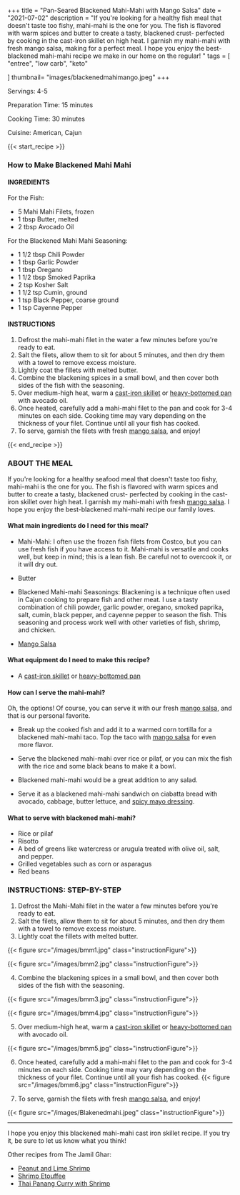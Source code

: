 

+++
title = "Pan-Seared Blackened Mahi-Mahi with Mango Salsa"
date = "2021-07-02"
description = "If you're looking for a healthy fish meal that doesn't taste too fishy, mahi-mahi is the one for you. The fish is flavored with warm spices and butter to create a tasty, blackened crust- perfected by cooking in the cast-iron skillet on high heat. I garnish my mahi-mahi with fresh mango salsa, making for a perfect meal. I hope you enjoy the best-blackened mahi-mahi recipe we make in our home on the regular! "
tags = [
    "entree",
    "low carb",
    "keto"
    
]
thumbnail= "images/blackenedmahimango.jpeg"
+++

Servings: 4-5 <!--more-->

Preparation Time: 15 minutes 

Cooking Time: 30 minutes 

Cuisine: American, Cajun 

{{< start_recipe >}}

### How to Make Blackened Mahi Mahi 

#### INGREDIENTS 

For the Fish: 

* 5 Mahi Mahi Filets, frozen
* 1 tbsp Butter, melted 
* 2 tbsp Avocado Oil 

For the Blackened Mahi Mahi Seasoning: 

* 1 1/2 tbsp Chili Powder 
* 1 tbsp Garlic Powder
* 1 tbsp Oregano 
* 1 1/2 tbsp Smoked Paprika 
* 2 tsp Kosher Salt 
* 1 1/2 tsp Cumin, ground 
* 1 tsp Black Pepper, coarse ground 
* 1 tsp Cayenne Pepper


#### INSTRUCTIONS

1. Defrost the mahi-mahi filet in the water a few minutes before you're ready to eat. 
2. Salt the filets, allow them to sit for about 5 minutes, and then dry them with a towel to remove excess moisture. 
3. Lightly coat the fillets with melted butter. 
4. Combine the blackening spices in a small bowl, and then cover both sides of the fish with the seasoning. 
5. Over medium-high heat, warm a [cast-iron skillet](https://amzn.to/3akLyxk) or [heavy-bottomed pan](https://amzn.to/3o6BkHn) with avocado oil.
6. Once heated, carefully add a mahi-mahi filet to the pan and cook for 3-4 minutes on each side. Cooking time may vary depending on the thickness of your filet. Continue until all your fish has cooked. 
7. To serve, garnish the filets with fresh [mango salsa](https://www.jamilghar.com/recipe/mango_salsa/), and enjoy!

{{< end_recipe >}}

### ABOUT THE MEAL

If you're looking for a healthy seafood meal that doesn't taste too fishy, mahi-mahi is the one for you. The fish is flavored with warm spices and butter to create a tasty, blackened crust- perfected by cooking in the cast-iron skillet over high heat. I garnish my mahi-mahi with fresh [mango salsa](https://www.jamilghar.com/recipe/mango_salsa/). I hope you enjoy the best-blackened mahi-mahi recipe our family loves. 

#### What main ingredients do I need for this meal?

* Mahi-Mahi: I often use the frozen fish filets from Costco, but you can use fresh fish if you have access to it. Mahi-mahi is versatile and cooks well, but keep in mind; this is a lean fish. Be careful not to overcook it, or it will dry out. 

* Butter 

* Blackened Mahi-mahi Seasonings: Blackening is a technique often used in Cajun cooking to prepare fish and other meat. I use a tasty combination of chili powder, garlic powder, oregano, smoked paprika, salt, cumin, black pepper, and cayenne pepper to season the fish. This seasoning and process work well with other varieties of fish, shrimp, and chicken.

* [Mango Salsa](https://www.jamilghar.com/recipe/mango_salsa/)

#### What equipment do I need to make this recipe?

* A [cast-iron skillet](https://amzn.to/3akLyxk) or [heavy-bottomed pan](https://amzn.to/3o6BkHn)

#### How can I serve the mahi-mahi? 

Oh, the options! Of course, you can serve it with our fresh [mango salsa](https://www.jamilghar.com/recipe/mango_salsa/), and that is our personal favorite. 

* Break up the cooked fish and add it to a warmed corn tortilla for a blackened mahi-mahi taco. Top the taco with [mango salsa](https://www.jamilghar.com/recipe/mango_salsa/) for even more flavor. 

* Serve the blackened mahi-mahi over rice or pilaf, or you can mix the fish with the rice and some black beans to make it a bowl. 

* Blackened mahi-mahi would be a great addition to any salad.

* Serve it as a blackened mahi-mahi sandwich on ciabatta bread with avocado, cabbage, butter lettuce, and [spicy mayo dressing](https://www.jamilghar.com/recipe/spicy_mayo_dressing/). 

#### What to serve with blackened mahi-mahi? 

* Rice or pilaf 
* Risotto 
* A bed of greens like watercress or arugula treated with olive oil, salt, and pepper. 
* Grilled vegetables such as corn or asparagus 
* Red beans

### INSTRUCTIONS: STEP-BY-STEP 

1. Defrost the Mahi-Mahi filet in the water a few minutes before you're ready to eat. 
2. Salt the filets, allow them to sit for about 5 minutes, and then dry them with a towel to remove excess moisture. 
3. Lightly coat the fillets with melted butter. 

{{< figure src="/images/bmm1.jpg" class="instructionFigure">}}

{{< figure src="/images/bmm2.jpg" class="instructionFigure">}}

4. Combine the blackening spices in a small bowl, and then cover both sides of the fish with the seasoning. 

{{< figure src="/images/bmm3.jpg" class="instructionFigure">}}

{{< figure src="/images/bmm4.jpg" class="instructionFigure">}}

5. Over medium-high heat, warm a [cast-iron skillet](https://amzn.to/3akLyxk) or [heavy-bottomed pan](https://amzn.to/3o6BkHn) with avocado oil.

{{< figure src="/images/bmm5.jpg" class="instructionFigure">}}

6.  Once heated, carefully add a mahi-mahi filet to the pan and cook for 3-4 minutes on each side. Cooking time may vary depending on the thickness of your filet. Continue until all your fish has cooked. 
{{< figure src="/images/bmm6.jpg" class="instructionFigure">}}

7. To serve, garnish the filets with fresh [mango salsa](https://www.jamilghar.com/recipe/mango_salsa/), and enjoy! 

{{< figure src="/images/Blakenedmahi.jpeg" class="instructionFigure">}}

----

I hope you enjoy this blackened mahi-mahi cast iron skillet recipe. If you try it, be sure to let us know what you think!

Other recipes from The Jamil Ghar:
* [Peanut and Lime Shrimp](https://www.jamilghar.com/recipe/peanut_lime_shrimp/)
* [Shrimp Etouffee](https://www.jamilghar.com/recipe/shrimp_etoufee/)
* [Thai Panang Curry with Shrimp](https://www.jamilghar.com/recipe/shrimp_panang_curry/)
